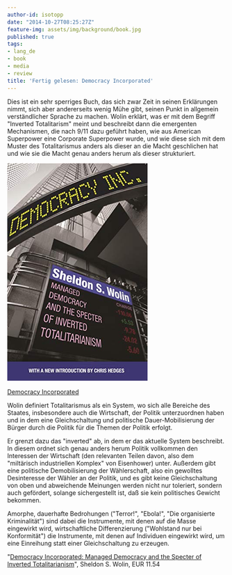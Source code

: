 ```yaml
---
author-id: isotopp
date: "2014-10-27T08:25:27Z"
feature-img: assets/img/background/book.jpg
published: true
tags:
- lang_de
- book
- media
- review
title: 'Fertig gelesen: Democracy Incorporated'
---
```

Dies ist ein sehr sperriges Buch, das sich zwar Zeit in seinen Erklärungen nimmt, sich aber andererseits wenig Mühe gibt, seinen Punkt in allgemein verständlicher Sprache zu machen. Wolin erklärt, was er mit dem Begriff "Inverted Totalitarism" meint und beschreibt dann die emergenten Mechanismen, die nach 9/11 dazu geführt haben, wie aus American Superpower eine Corporate Superpower wurde, und wie diese sich mit dem Muster des Totalitarismus anders als dieser an die Macht geschlichen hat und wie sie die Macht genau anders herum als dieser strukturiert.

[![](/uploads/2014/10/inverted-totalitarianism.jpg)](https://www.amazon.de/Democracy-Incorporated-Managed-Inverted-Totalitarianism-ebook/dp/B0718Z8LPM)

[Democracy Incorporated](https://www.amazon.de/Democracy-Incorporated-Managed-Inverted-Totalitarianism-ebook/dp/B0718Z8LPM)

Wolin definiert Totalitarismus als ein System, wo sich alle Bereiche des Staates, insbesondere auch die Wirtschaft, der Politik unterzuordnen haben und in dem eine Gleichschaltung und politische Dauer-Mobilisierung der Bürger durch die Politik für die Themen der Politik erfolgt.

Er grenzt dazu das "inverted" ab, in dem er das aktuelle System beschreibt. In diesem ordnet sich genau anders herum Politik vollkommen den Interessen der Wirtschaft (den relevanten Teilen davon, also dem "miltärisch industriellen Komplex" von Eisenhower) unter. Außerdem gibt eine politische Demobilisierung der Wählerschaft, also ein gewolltes Desinteresse der Wähler an der Politik, und es gibt keine Gleichschaltung von oben und abweichende Meinungen werden nicht nur toleriert, sondern auch gefördert, solange sichergestellt ist, daß sie kein politisches Gewicht bekommen.

Amorphe, dauerhafte Bedrohungen ("Terror!", "Ebola!", "Die organisierte Kriminalität") sind dabei die Instrumente, mit denen auf die Masse eingewirkt wird, wirtschaftliche Differenzierung ("Wohlstand nur bei Konformität") die Instrumente, mit denen auf Individuen eingewirkt wird, um eine Einreihung statt einer Gleichschaltung zu erzeugen.

"[Democracy Incorporated: Managed Democracy and the Specter of Inverted Totalitarianism](https://www.amazon.de/Democracy-Incorporated-Managed-Inverted-Totalitarianism-ebook/dp/B0718Z8LPM)", Sheldon S. Wolin, EUR 11.54
